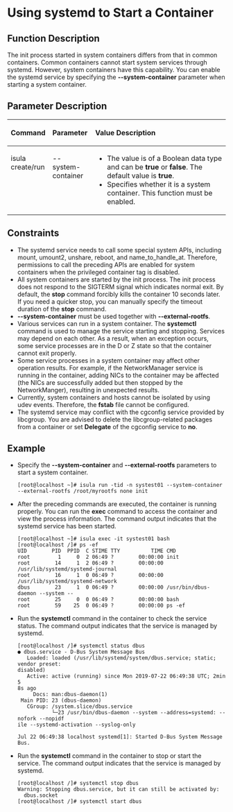 # Using systemd to Start a Container

## Function Description

The init process started in system containers differs from that in common containers. Common containers cannot start system services through systemd. However, system containers have this capability. You can enable the systemd service by specifying the  **--system-container**  parameter when starting a system container.

## Parameter Description

<a name="en-us_topic_0182200831_table1869210387418"></a>
<table><thead align="left"><tr id="en-us_topic_0182200831_row1569373816419"><th class="cellrowborder" valign="top" width="14.04%" id="mcps1.1.4.1.1"><p id="en-us_topic_0182200831_p106936387415"><a name="en-us_topic_0182200831_p106936387415"></a><a name="en-us_topic_0182200831_p106936387415"></a><strong id="b84235270693550"><a name="b84235270693550"></a><a name="b84235270693550"></a>Command</strong></p>
</th>
<th class="cellrowborder" valign="top" width="19.67%" id="mcps1.1.4.1.2"><p id="en-us_topic_0182200831_p3923191620525"><a name="en-us_topic_0182200831_p3923191620525"></a><a name="en-us_topic_0182200831_p3923191620525"></a><strong id="b124025213584"><a name="b124025213584"></a><a name="b124025213584"></a>Parameter</strong></p>
</th>
<th class="cellrowborder" valign="top" width="66.29%" id="mcps1.1.4.1.3"><p id="en-us_topic_0182200831_p3924171618525"><a name="en-us_topic_0182200831_p3924171618525"></a><a name="en-us_topic_0182200831_p3924171618525"></a><strong id="b15699942584"><a name="b15699942584"></a><a name="b15699942584"></a>Value Description</strong></p>
</th>
</tr>
</thead>
<tbody><tr id="en-us_topic_0182200831_row12693163810415"><td class="cellrowborder" valign="top" width="14.04%" headers="mcps1.1.4.1.1 "><p id="en-us_topic_0182200831_p66931838134110"><a name="en-us_topic_0182200831_p66931838134110"></a><a name="en-us_topic_0182200831_p66931838134110"></a>isula create/run</p>
</td>
<td class="cellrowborder" valign="top" width="19.67%" headers="mcps1.1.4.1.2 "><p id="en-us_topic_0182200831_p169241552111"><a name="en-us_topic_0182200831_p169241552111"></a><a name="en-us_topic_0182200831_p169241552111"></a>--system-container</p>
</td>
<td class="cellrowborder" valign="top" width="66.29%" headers="mcps1.1.4.1.3 "><a name="en-us_topic_0182200831_ul642434723115"></a><a name="en-us_topic_0182200831_ul642434723115"></a><ul id="en-us_topic_0182200831_ul642434723115"><li>The value is of a Boolean data type and can be <strong id="b12919744165815"><a name="b12919744165815"></a><a name="b12919744165815"></a>true</strong> or <strong id="b847511485584"><a name="b847511485584"></a><a name="b847511485584"></a>false</strong>. The default value is <strong id="b9350358105819"><a name="b9350358105819"></a><a name="b9350358105819"></a>true</strong>.</li><li>Specifies whether it is a system container. This function must be enabled.</li></ul>
</td>
</tr>
</tbody>
</table>

## Constraints

- The systemd service needs to call some special system APIs, including mount, umount2, unshare, reboot, and name\_to\_handle\_at. Therefore, permissions to call the preceding APIs are enabled for system containers when the privileged container tag is disabled.
- All system containers are started by the init process. The init process does not respond to the SIGTERM signal which indicates normal exit. By default, the  **stop**  command forcibly kills the container 10 seconds later. If you need a quicker stop, you can manually specify the timeout duration of the  **stop**  command.
- **--system-container**  must be used together with  **--external-rootfs**.
- Various services can run in a system container. The  **systemctl**  command is used to manage the service starting and stopping. Services may depend on each other. As a result, when an exception occurs, some service processes are in the D or Z state so that the container cannot exit properly.
- Some service processes in a system container may affect other operation results. For example, if the NetworkManager service is running in the container, adding NICs to the container may be affected \(the NICs are successfully added but then stopped by the NetworkManger\), resulting in unexpected results.
- Currently, system containers and hosts cannot be isolated by using udev events. Therefore, the  **fstab**  file cannot be configured.
- The systemd service may conflict with the cgconfig service provided by libcgroup. You are advised to delete the libcgroup-related packages from a container or set  **Delegate**  of the cgconfig service to  **no**.

## Example

- Specify the  **--system-container**  and  **--external-rootfs**  parameters to start a system container.

    ```shell
    [root@localhost ~]# isula run -tid -n systest01 --system-container --external-rootfs /root/myrootfs none init
    ```

- After the preceding commands are executed, the container is running properly. You can run the  **exec**  command to access the container and view the process information. The command output indicates that the systemd service has been started.

    ```shell
    [root@localhost ~]# isula exec -it systest01 bash
    [root@localhost /]# ps -ef
    UID        PID  PPID  C STIME TTY          TIME CMD
    root         1     0  2 06:49 ?        00:00:00 init
    root        14     1  2 06:49 ?        00:00:00 /usr/lib/systemd/systemd-journal
    root        16     1  0 06:49 ?        00:00:00 /usr/lib/systemd/systemd-network
    dbus        23     1  0 06:49 ?        00:00:00 /usr/bin/dbus-daemon --system --
    root        25     0  0 06:49 ?        00:00:00 bash
    root        59    25  0 06:49 ?        00:00:00 ps -ef
    ```

- Run the  **systemctl**  command in the container to check the service status. The command output indicates that the service is managed by systemd.

    ```shell
    [root@localhost /]# systemctl status dbus
    ● dbus.service - D-Bus System Message Bus
       Loaded: loaded (/usr/lib/systemd/system/dbus.service; static; vendor preset:
    disabled)
       Active: active (running) since Mon 2019-07-22 06:49:38 UTC; 2min 5
    8s ago
         Docs: man:dbus-daemon(1)
     Main PID: 23 (dbus-daemon)
       CGroup: /system.slice/dbus.service
               └─23 /usr/bin/dbus-daemon --system --address=systemd: --nofork --nopidf
    ile --systemd-activation --syslog-only
     
    Jul 22 06:49:38 localhost systemd[1]: Started D-Bus System Message Bus.
    ```

- Run the  **systemctl**  command in the container to stop or start the service. The command output indicates that the service is managed by systemd.

    ```shell
    [root@localhost /]# systemctl stop dbus
    Warning: Stopping dbus.service, but it can still be activated by:
      dbus.socket
    [root@localhost /]# systemctl start dbus
    ```
